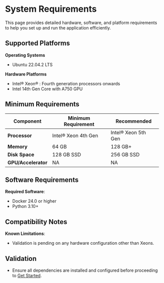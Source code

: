 # System Requirements
This page provides detailed hardware, software, and platform requirements to help you set up and run the application efficiently.


## Supported Platforms

**Operating Systems**
- Ubuntu 22.04.2 LTS

**Hardware Platforms**
- Intel® Xeon® : Fourth generation processors onwards
- Intel 14th Gen Core with A750 GPU


## Minimum Requirements


| **Component**      | **Minimum Requirement**   | **Recommended**         |
|---------------------|---------------------------|--------------------------|
| **Processor**       | Intel® Xeon 4th Gen    | Intel® Xeon 5th Gen     |
| **Memory**          | 64 GB                     | 128 GB+                   |
| **Disk Space**      | 128 GB SSD               | 256 GB SSD              |
| **GPU/Accelerator** | NA           | NA    |


## Software Requirements

**Required Software**:
- Docker 24.0 or higher
- Python 3.10+


## Compatibility Notes

**Known Limitations**:
- Validation is pending on any hardware configuration other than Xeons.


## Validation
- Ensure all dependencies are installed and configured before proceeding to [Get Started](./get-started.md).